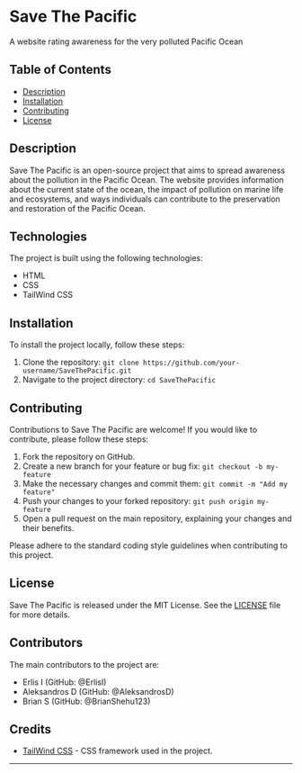 # Save The Pacific

A website rating awareness for the very polluted Pacific Ocean

## Table of Contents
- [Description](#description)
- [Installation](#installation)
- [Contributing](#contributing)
- [License](#license)

## Description
Save The Pacific is an open-source project that aims to spread awareness about the pollution in the Pacific Ocean. The website provides information about the current state of the ocean, the impact of pollution on marine life and ecosystems, and ways individuals can contribute to the preservation and restoration of the Pacific Ocean.

## Technologies
The project is built using the following technologies:
- HTML
- CSS
- TailWind CSS

## Installation
To install the project locally, follow these steps:
1. Clone the repository: `git clone https://github.com/your-username/SaveThePacific.git`
2. Navigate to the project directory: `cd SaveThePacific`

## Contributing
Contributions to Save The Pacific are welcome! If you would like to contribute, please follow these steps:
1. Fork the repository on GitHub.
2. Create a new branch for your feature or bug fix: `git checkout -b my-feature`
3. Make the necessary changes and commit them: `git commit -m "Add my feature"`
4. Push your changes to your forked repository: `git push origin my-feature`
5. Open a pull request on the main repository, explaining your changes and their benefits.

Please adhere to the standard coding style guidelines when contributing to this project.

## License
Save The Pacific is released under the MIT License. See the [LICENSE](LICENSE) file for more details.

## Contributors
The main contributors to the project are:
- Erlis I (GitHub: @ErlisI)
- Aleksandros D (GitHub: @AleksandrosD)
- Brian S (GitHub: @BrianShehu123)

## Credits
- [TailWind CSS](https://tailwindcss.com) - CSS framework used in the project.

---
